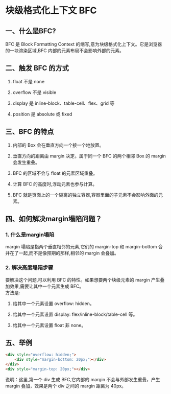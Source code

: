 # 块级格式化上下文 BFC  

## 一、什么是BFC?

BFC 是 Block Formatting Context 的缩写,意为块级格式化上下文。它是浏览器的一块渲染区域,BFC 内部的元素布局不会影响外部的元素。

## 二、触发 BFC 的方式

1. float 不是 none

2. overflow 不是 visible

3. display 是 inline-block、table-cell、flex、grid 等

4. position 是 absolute 或 fixed

## 三、BFC 的特点

1. 内部的 Box 会在垂直方向一个接一个地放置。

2. 垂直方向的距离由 margin 决定。属于同一个 BFC 的两个相邻 Box 的 margin 会发生重叠。

3. BFC 的区域不会与 float 的元素区域重叠。

4. 计算 BFC 的高度时,浮动元素也参与计算。

5. BFC 就是页面上的一个隔离的独立容器,容器里面的子元素不会影响外面的元素。

## 四、如何解决margin塌陷问题？

### 1. 什么是margin塌陷

margin 塌陷是指两个垂直相邻的元素,它们的 margin-top 和 margin-bottom 合并在了一起,而不是像预期的那样,相邻的 margin 会叠加。

### 2. 解决高度塌陷步骤

要解决这个问题,可以利用 BFC 的特性。如果想要两个块级元素的 margin 产生叠加效果,需要让其中一个元素生成 BFC。  
方法是:

1. 给其中一个元素设置 overflow: hidden。

2. 给其中一个元素设置 display: flex/inline-block/table-cell 等。

3. 给其中一个元素设置 float 非 none。

## 五、举例

```html
<div style="overflow: hidden;">
    <div style="margin-bottom: 20px;"></div>
</div>
<div style="margin-top: 20px;"></div>
```

说明：这里,第一个 div 生成 BFC,它内部的 margin 不会与外部发生重叠，产生 margin 叠加，效果是两个 div 之间的 margin 距离为 40px。
